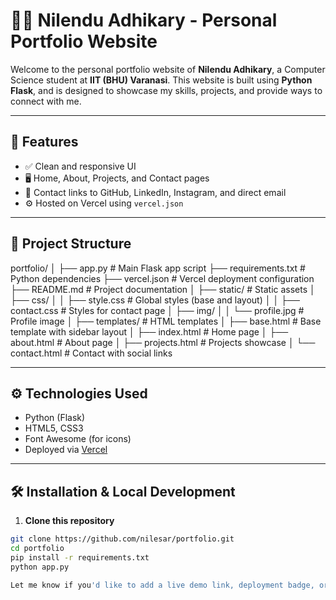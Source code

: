 # 🧑‍💻 Nilendu Adhikary - Personal Portfolio Website

Welcome to the personal portfolio website of **Nilendu Adhikary**, a Computer Science student at **IIT (BHU) Varanasi**. This website is built using **Python Flask**, and is designed to showcase my skills, projects, and provide ways to connect with me.

---

## 🌟 Features

- ✅ Clean and responsive UI
- 🖥️ Home, About, Projects, and Contact pages
- 📩 Contact links to GitHub, LinkedIn, Instagram, and direct email
- ⚙️ Hosted on Vercel using `vercel.json`

---

## 📁 Project Structure

portfolio/ │ ├── app.py # Main Flask app script ├── requirements.txt # Python dependencies ├── vercel.json # Vercel deployment configuration ├── README.md # Project documentation │ ├── static/ # Static assets │ ├── css/ │ │ ├── style.css # Global styles (base and layout) │ │ ├── contact.css # Styles for contact page │ ├── img/ │ │ └── profile.jpg # Profile image │ ├── templates/ # HTML templates │ ├── base.html # Base template with sidebar layout │ ├── index.html # Home page │ ├── about.html # About page │ ├── projects.html # Projects showcase │ └── contact.html # Contact with social links


---

## ⚙️ Technologies Used

- Python (Flask)
- HTML5, CSS3
- Font Awesome (for icons)
- Deployed via [Vercel](https://vercel.com/)

---

## 🛠️ Installation & Local Development

1. **Clone this repository**

```bash
git clone https://github.com/nilesar/portfolio.git
cd portfolio
pip install -r requirements.txt
python app.py

Let me know if you'd like to add a live demo link, deployment badge, or screenshots to this `README.md` too!
